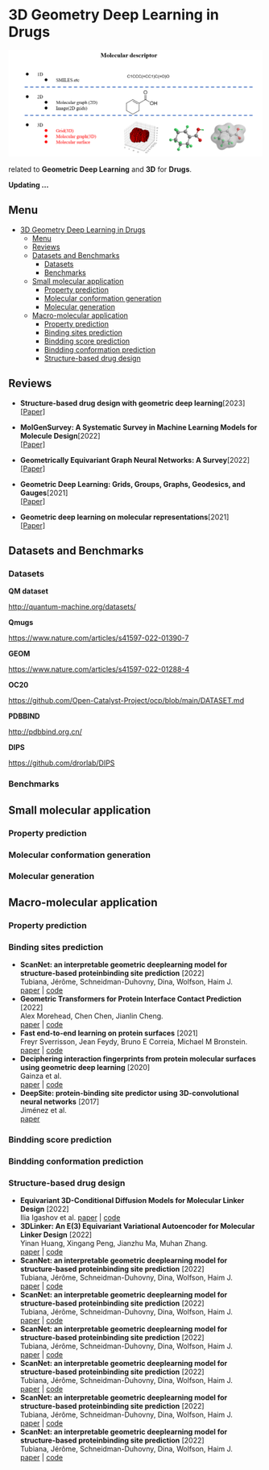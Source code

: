 

# 3D Geometry Deep Learning in Drugs
![contributing-image](figures/3D-plus.png)

related to  **Geometric Deep Learning** and **3D** for  **Drugs**.

**Updating ...**  


## Menu

- [3D Geometry Deep Learning in Drugs](#3d-geometry-deep-learning-in-drugs)
  - [Menu](#menu)
  - [Reviews](#reviews)
  - [Datasets and Benchmarks](#datasets-and-benchmarks)
    - [Datasets](#datasets)
    - [Benchmarks](#benchmarks)
  - [Small molecular application](#small-molecular-application)
    - [Property prediction](#property-prediction)
    - [Molecular conformation generation](#molecular-conformation-generation)
    - [Molecular generation](#molecular-generation)
  - [Macro-molecular application](#macro-molecular-application)
    - [Property prediction](#property-prediction-1)
    - [Binding sites prediction](#binding-sites-prediction)
    - [Bindding score prediction](#bindding-score-prediction)
    - [Bindding conformation prediction](#bindding-conformation-prediction)
    - [Structure-based drug design](#structure-based-drug-design)


## Reviews

* **Structure-based drug design with geometric deep learning**[2023]  
[[Paper]](https://doi.org/10.1016/j.sbi.2023.102548)

* **MolGenSurvey: A Systematic Survey in Machine Learning Models for Molecule Design**[2022]  
[[Paper]](https://arxiv.org/abs/2203.14500)

* **Geometrically Equivariant Graph Neural Networks: A Survey**[2022]  
[[Paper]](https://arxiv.org/abs/2202.07230)

* **Geometric Deep Learning: Grids, Groups, Graphs, Geodesics, and Gauges**[2021]  
[[Paper]](https://arxiv.org/abs/2104.13478)

* **Geometric deep learning on molecular representations**[2021]  
[[Paper]](https://arxiv.org/abs/2107.12375)


## Datasets and Benchmarks

### Datasets

**QM dataset**

http://quantum-machine.org/datasets/

**Qmugs**

https://www.nature.com/articles/s41597-022-01390-7

**GEOM**

https://www.nature.com/articles/s41597-022-01288-4


**OC20**

https://github.com/Open-Catalyst-Project/ocp/blob/main/DATASET.md

**PDBBIND**

http://pdbbind.org.cn/ 

**DIPS**

https://github.com/drorlab/DIPS

### Benchmarks

## Small molecular application
### Property prediction
### Molecular conformation generation
### Molecular generation

## Macro-molecular application
### Property prediction
### Binding sites prediction  
* **ScanNet: an interpretable geometric deeplearning model for structure-based proteinbinding site prediction** [2022]   
Tubiana, Jérôme, Schneidman-Duhovny, Dina, Wolfson, Haim J.  
[paper](https://www.nature.com/articles/s41592-022-01490-7) | [code](https://github.com/jertubiana/ScanNet)    
* **Geometric Transformers for Protein Interface Contact Prediction** [2022]  
Alex Morehead, Chen Chen, Jianlin Cheng.  
[paper](https://arxiv.org/abs/2110.02423) | [code](https://github.com/BioinfoMachineLearning/DeepInteract)  
* **Fast end-to-end learning on protein surfaces** [2021]  
Freyr Sverrisson, Jean Feydy, Bruno E Correia, Michael M Bronstein.     
[paper](https://ieeexplore.ieee.org/document/9577686) | [code](https://github.com/FreyrS/dMaSIF)  
* **Deciphering interaction fingerprints from protein molecular surfaces using geometric deep learning** [2020]  
Gainza et al.  
[paper](https://www.nature.com/articles/s41592-019-0666-6) | [code](https://github.com/lpdi-epfl/masif)  
* **DeepSite: protein-binding site predictor using 3D-convolutional neural networks** [2017]  
Jiménez et al.  
[paper](https://pubmed.ncbi.nlm.nih.gov/28575181/)

### Bindding score prediction
### Bindding conformation prediction
### Structure-based drug design
* **Equivariant 3D-Conditional Diffusion Models for Molecular Linker Design** [2022]   
Ilia Igashov et al.
[paper](https://arxiv.org/abs/2210.05274) | [code](https://github.com/igashov/DiffLinker)  
* **3DLinker: An E(3) Equivariant Variational Autoencoder for Molecular Linker Design** [2022]   
Yinan Huang, Xingang Peng, Jianzhu Ma, Muhan Zhang.  
[paper](https://proceedings.mlr.press/v162/huang22g.html) | [code](https://github.com/YinanHuang/3DLinker)  
* **ScanNet: an interpretable geometric deeplearning model for structure-based proteinbinding site prediction** [2022]   
Tubiana, Jérôme, Schneidman-Duhovny, Dina, Wolfson, Haim J.  
[paper](https://www.nature.com/articles/s41592-022-01490-7) | [code](https://github.com/jertubiana/ScanNet)  
* **ScanNet: an interpretable geometric deeplearning model for structure-based proteinbinding site prediction** [2022]   
Tubiana, Jérôme, Schneidman-Duhovny, Dina, Wolfson, Haim J.  
[paper](https://www.nature.com/articles/s41592-022-01490-7) | [code](https://github.com/jertubiana/ScanNet)  
* **ScanNet: an interpretable geometric deeplearning model for structure-based proteinbinding site prediction** [2022]   
Tubiana, Jérôme, Schneidman-Duhovny, Dina, Wolfson, Haim J.  
[paper](https://www.nature.com/articles/s41592-022-01490-7) | [code](https://github.com/jertubiana/ScanNet)  
* **ScanNet: an interpretable geometric deeplearning model for structure-based proteinbinding site prediction** [2022]   
Tubiana, Jérôme, Schneidman-Duhovny, Dina, Wolfson, Haim J.  
[paper](https://www.nature.com/articles/s41592-022-01490-7) | [code](https://github.com/jertubiana/ScanNet)  
* **ScanNet: an interpretable geometric deeplearning model for structure-based proteinbinding site prediction** [2022]   
Tubiana, Jérôme, Schneidman-Duhovny, Dina, Wolfson, Haim J.  
[paper](https://www.nature.com/articles/s41592-022-01490-7) | [code](https://github.com/jertubiana/ScanNet)  
* **ScanNet: an interpretable geometric deeplearning model for structure-based proteinbinding site prediction** [2022]   
Tubiana, Jérôme, Schneidman-Duhovny, Dina, Wolfson, Haim J.  
[paper](https://www.nature.com/articles/s41592-022-01490-7) | [code](https://github.com/jertubiana/ScanNet)  